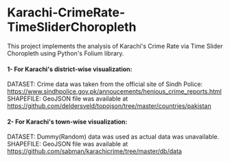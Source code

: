 # Karachi-CrimeRate-TimeSliderChoropleth

This project implements the analysis of Karachi's Crime Rate via Time Slider Choropleth using Python's Folium library.


#### 1- For Karachi's district-wise visualization: </br>
DATASET: Crime data was taken from the official site of Sindh Police: https://www.sindhpolice.gov.pk/annoucements/henious_crime_reports.html </br>
SHAPEFILE: GeoJSON file was available at https://github.com/deldersveld/topojson/tree/master/countries/pakistan

#### 2- For Karachi's town-wise visualization: </br>
DATASET: Dummy(Random) data was used as actual data was unavailable. </br>
SHAPEFILE: GeoJSON file was available at https://github.com/sabman/karachicrime/tree/master/db/data
